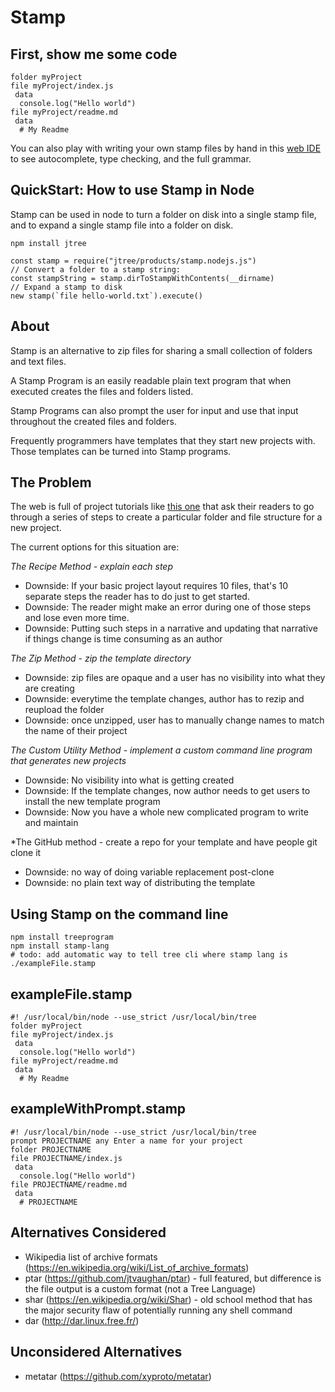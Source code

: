# Stamp

## First, show me some code

    folder myProject
    file myProject/index.js
     data
      console.log("Hello world")
    file myProject/readme.md
     data
      # My Readme

You can also play with writing your own stamp files by hand in this
[web IDE](https://jtree.treenotation.org/designer/#standard%20stamp)
to see autocomplete, type checking, and the full grammar.

## QuickStart: How to use Stamp in Node

Stamp can be used in node to turn a folder on disk into a single
stamp file, and to expand a single stamp file into a folder
on disk.

    npm install jtree

    const stamp = require("jtree/products/stamp.nodejs.js")
    // Convert a folder to a stamp string:
    const stampString = stamp.dirToStampWithContents(__dirname)
    // Expand a stamp to disk
    new stamp(`file hello-world.txt`).execute()

## About

Stamp is an alternative to zip files for sharing a small
collection of folders and text files.

A Stamp Program is an easily readable plain text program
that when executed creates the files and folders listed.

Stamp Programs can also prompt the user for input and use
that input throughout the created files and folders.

Frequently programmers have templates that they start new
projects with. Those templates can be turned into Stamp programs.

## The Problem

The web is full of project tutorials like <a
href="https://docs.npmjs.com/getting-started/creating-node-modules">this one</a>
that ask their readers to go through a series of steps to
create a particular folder and file structure for a new
project.

The current options for this situation are:

*The Recipe Method - explain each step*
- Downside: If your basic project layout requires 10 files,
  that's 10 separate steps the reader has to do just to get
  started.
- Downside: The reader might make an error during one of
  those steps and lose even more time.
- Downside: Putting such steps in a narrative and updating
  that narrative if things change is time consuming as an
  author

*The Zip Method - zip the template directory*
- Downside: zip files are opaque and a user has no
  visibility into what they are creating
- Downside: everytime the template changes, author has to
  rezip and reupload the folder
- Downside: once unzipped, user has to manually change names
  to match the name of their project

*The Custom Utility Method - implement a custom command line
program that generates new projects*
- Downside: No visibility into what is getting created
- Downside: If the template changes, now author needs to get
  users to install the new template program
- Downside: Now you have a whole new complicated program to
  write and maintain

*The GitHub method - create a repo for your template and
have people git clone it
- Downside: no way of doing variable replacement post-clone
- Downside: no plain text way of distributing the template

## Using Stamp on the command line

    npm install treeprogram
    npm install stamp-lang
    # todo: add automatic way to tell tree cli where stamp lang is
    ./exampleFile.stamp

## exampleFile.stamp

    #! /usr/local/bin/node --use_strict /usr/local/bin/tree
    folder myProject
    file myProject/index.js
     data
      console.log("Hello world")
    file myProject/readme.md
     data
      # My Readme


## exampleWithPrompt.stamp

    #! /usr/local/bin/node --use_strict /usr/local/bin/tree
    prompt PROJECTNAME any Enter a name for your project
    folder PROJECTNAME
    file PROJECTNAME/index.js
     data
      console.log("Hello world")
    file PROJECTNAME/readme.md
     data
      # PROJECTNAME

## Alternatives Considered

- Wikipedia list of archive formats (https://en.wikipedia.org/wiki/List_of_archive_formats)
- ptar (https://github.com/jtvaughan/ptar) - full featured, but difference is the file output is a custom format (not a Tree Language)
- shar (https://en.wikipedia.org/wiki/Shar) - old school method that has the major security flaw of potentially running any shell command
- dar (http://dar.linux.free.fr/)

## Unconsidered Alternatives

- metatar (https://github.com/xyproto/metatar)
